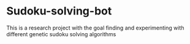 # Sudoku-solving-bot
This is a research project with the goal finding and experimenting with different genetic sudoku solving algorithms
